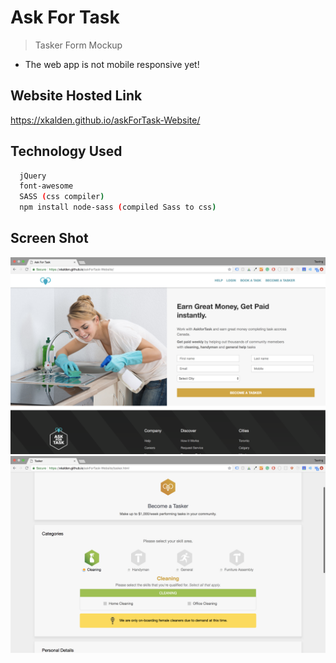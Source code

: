 # Ask For Task 
> Tasker Form Mockup
- The web app is not mobile responsive yet! 

## Website Hosted Link
  https://xkalden.github.io/askForTask-Website/


## Technology Used
```bash
  jQuery 
  font-awesome 
  SASS (css compiler)
  npm install node-sass (compiled Sass to css)
```

## Screen Shot
<img src="./img/home.png">
<img src="./img/form.png">



